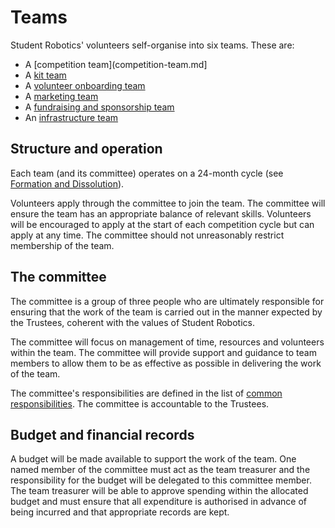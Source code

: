 # Teams

Student Robotics' volunteers self-organise into six teams. These are: 

* A [competition team](competition-team.md]
* A [kit team](kit-team.md)
* A [volunteer onboarding team](onboarding.md)
* A [marketing team](marketing.md)
* A [fundraising and sponsorship team](fundraising.md)
* An [infrastructure team](insfastructure.md)

## Structure and operation

Each team (and its committee) operates on a 24-month cycle (see [Formation and Dissolution](committee-membership.md)).

Volunteers apply through the committee to join the team. The committee will ensure the team has an appropriate balance of relevant skills. Volunteers will be encouraged to apply at the start of each competition cycle but can apply at any time. The committee should not unreasonably restrict membership of the team.

## The committee

The committee is a group of three people who are ultimately responsible for ensuring that the work of the team is carried out in the manner expected by the Trustees, coherent with the values of Student Robotics. 

The committee will focus on management of time, resources and volunteers within the team. The committee will provide support and guidance to team members to allow them to be as effective as possible in delivering the work of the team. 

The committee's responsibilities are defined in the list of [common responsibilities](common-responsibilities.md). The committee is accountable to the Trustees. 

## Budget and financial records

A budget will be made available to support the work of the team. One named member of the committee must act as the team treasurer and the responsibility for the budget will be delegated to this committee member. The team treasurer will be able to approve spending within the allocated budget and must ensure that all expenditure is authorised in advance of being incurred and that appropriate records are kept. 
